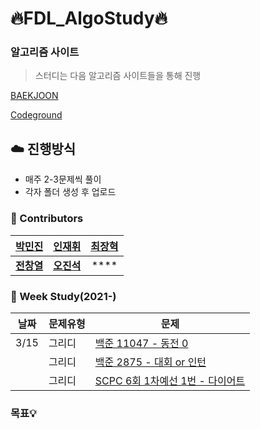 # :fire:FDL_AlgoStudy:fire:

### 알고리즘 사이트

> 스터디는 다음 알고리즘 사이트들을 통해 진행

[BAEKJOON](https://www.acmicpc.net/)

[Codeground](https://www.codeground.org/)

## :cloud: 진행방식
- 매주 2-3문제씩 풀이
- 각자 폴더 생성 후 업로드

### :rainbow: Contributors
| [박민진](https://github.com/parkminjin99) | [인재휘](https://github.com/JaeHuiIn) | [최장혁](https://github.com/CryptoPizza0813) |
|:-------------------:|:-------------------:|:-------------------:|
|   **[전창열](https://github.com/africanssong)**   | **[오진석](https://github.com/africanssong)** | **** |


### 🧠 Week Study(2021-)
| 날짜 | 문제유형      | 문제                                                         |
| ---- | ------------- | ------------------------------------------------------------ |
| 3/15 | 그리디   | [백준 11047 - 동전 0](https://www.acmicpc.net/problem/11047) |
|  | 그리디   | [백준 2875 - 대회 or 인턴](https://www.acmicpc.net/problem/2875) |
|  | 그리디   | [SCPC 6회 1차예선 1번 - 다이어트](https://www.codeground.org/) |

### 목표💡 
